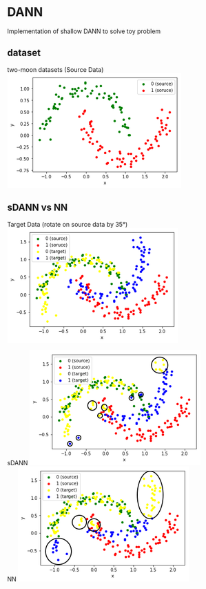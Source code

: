 # DANN
Implementation of shallow DANN to solve toy problem

## dataset
two-moon datasets (Source Data)  
![two-moon](/images/2moon(source).png)

## sDANN vs NN
Target Data (rotate on source data by 35°)  
![target](/images/2moon(source&target).png)  

sDANN
![dann](/images/dann.png)  
NN
![nn](/images/nn.png)
